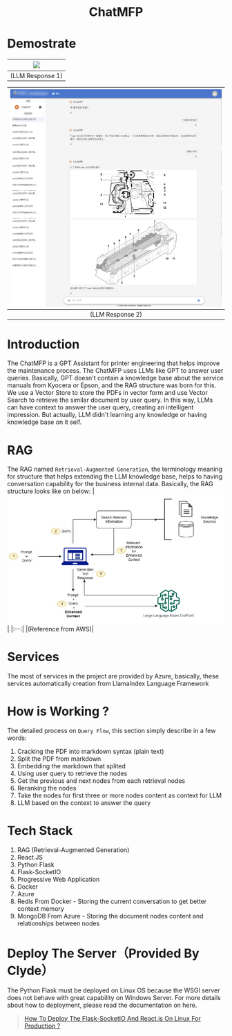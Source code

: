 <div align="center">
 
  # ChatMFP
  
</div>

# Demostrate
|![](imgs/chat_demo.gif)|
|:--:|
|(LLM Response 1)|

|![](imgs/chat.png)|
|:--:|
|(LLM Response 2)|

# Introduction
The ChatMFP is a GPT Assistant for printer engineering that helps improve the maintenance process. The ChatMFP uses LLMs like GPT to answer user queries. Basically, GPT doesn't contain a knowledge base about the service manuals from Kyocera or Epson, and the RAG structure was born for this. We use a Vector Store to store the PDFs in vector form and use Vector Search to retrieve the similar document by user query. In this way, LLMs can have context to answer the user query, creating an intelligent impression. But actually, LLM didn't learning any knowledge or having knowledge base on it self.

# RAG
The RAG named `Retrieval-Augmented Generation`, the terminology meaning for structure that helps extending the LLM knowledge base, helps to having conversation capability for the business internal data. Basically, 
the RAG structure looks like on below:
|![](imgs/rag_from_aws.jpg)|
|:--:|
|(Reference from AWS)|

# Services
The most of services in the project are provided by Azure, basically, these services automatically creation from LlamaIndex Language Framework

# How is Working ?
The detailed process on `Query Flow`, this section simply describe in a few words:
1. Cracking the PDF into markdown syntax (plain text)
2. Split the PDF from markdown
3. Embedding the markdown that splited
4. Using user query to retrieve the nodes
5. Get the previous and next nodes from each retrieval nodes
6. Reranking the nodes
7. Take the nodes for first three or more nodes content as context for LLM
8. LLM based on the context to answer the query

# Tech Stack
1. RAG (Retrieval-Augmented Generation)
2. React.JS
3. Python Flask
4. Flask-SocketIO
5. Progressive Web Application
6. Docker
7. Azure
8. Redis From Docker - Storing the current conversation to get better context memory
9. MongoDB From Azure - Storing the document nodes content and relationships between nodes

# Deploy The Server（Provided By Clyde）
The Python Flask must be deployed on Linux OS because the WSGI server does not behave with great capability on Windows Server. For more details about how to deployment, please read the documentation on here.
> [How To Deploy The Flask-SocketIO And React.js On Linux For Production ?](https://medium.com/@asd66998854/deploy-the-flask-socketio-and-react-js-on-linux-step-by-step-adb01ab9db1e)
